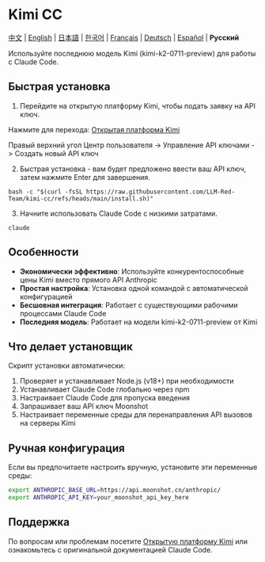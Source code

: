 # Kimi CC

[中文](README.md) | [English](README_EN.md) | [日本語](README_JA.md) | [한국어](README_KO.md) | [Français](README_FR.md) | [Deutsch](README_DE.md) | [Español](README_ES.md) | **Русский**

Используйте последнюю модель Kimi (kimi-k2-0711-preview) для работы с Claude Code.

## Быстрая установка

1. Перейдите на открытую платформу Kimi, чтобы подать заявку на API ключ.

Нажмите для перехода: [Открытая платформа Kimi](https://platform.moonshot.cn/)

Правый верхний угол Центр пользователя -> Управление API ключами -> Создать новый API ключ

2. Быстрая установка - вам будет предложено ввести ваш API ключ, затем нажмите Enter для завершения.

```shell
bash -c "$(curl -fsSL https://raw.githubusercontent.com/LLM-Red-Team/kimi-cc/refs/heads/main/install.sh)"
```

3. Начните использовать Claude Code с низкими затратами.

```shell
claude
```

## Особенности

- **Экономически эффективно**: Используйте конкурентоспособные цены Kimi вместо прямого API Anthropic
- **Простая настройка**: Установка одной командой с автоматической конфигурацией
- **Бесшовная интеграция**: Работает с существующими рабочими процессами Claude Code
- **Последняя модель**: Работает на модели kimi-k2-0711-preview от Kimi

## Что делает установщик

Скрипт установки автоматически:
1. Проверяет и устанавливает Node.js (v18+) при необходимости
2. Устанавливает Claude Code глобально через npm
3. Настраивает Claude Code для пропуска введения
4. Запрашивает ваш API ключ Moonshot
5. Настраивает переменные среды для перенаправления API вызовов на серверы Kimi

## Ручная конфигурация

Если вы предпочитаете настроить вручную, установите эти переменные среды:

```bash
export ANTHROPIC_BASE_URL=https://api.moonshot.cn/anthropic/
export ANTHROPIC_API_KEY=your_moonshot_api_key_here
```

## Поддержка

По вопросам или проблемам посетите [Открытую платформу Kimi](https://platform.moonshot.cn/) или ознакомьтесь с оригинальной документацией Claude Code. 